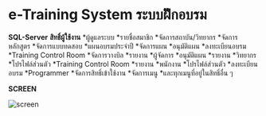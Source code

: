 # e-Training System ระบบฝัึกอบรม
**SQL-Server**
**สิทธิ์ผู้ใช้งาน**
  *ผู้ดูแลระบบ 
    *รายชื่อสมาชิก
    *จัดการสถาบัน/วิทยากร
    *จัดการหลักสูตร
    *จัดการแบบทดสอบ
    *แผนอบรมประจำปี
    *จัดการแผน
    *อนุมัติแผน
    *ลงทะเบียนอบรม
    *Training Control Room
    *จัดการวางบิล
    *รายงาน
  *ผู้จัดการ 
    *อนุมัติแผน
    *รายงาน
  *วิทยากร 
    *โปรไฟล์ส่วนตัว
    *Training Control Room
    *รายงาน
  *พนักงาน 
    *โปรไฟล์ส่วนตัว
    *ลงทะเบียนอบรม
  *Programmer 
    *จัดการสิทธิ์เข้าใช้งาน
    *จัดการเมนู
    *และทุกเมนูที่อยู่ในสิทธิ์อื่น ๆ



**SCREEN**

![screen](https://github.com/ENOMBAN/RUAMKIT-IMPORTEXCEL/blob/main/img/screen.jpg)

